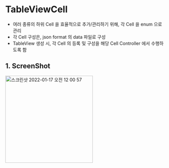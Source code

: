 # TableViewCell
* 여러 종류의 하위 Cell 을 효율적으로 추가/관리하기 위해, 각 Cell 을 enum 으로 관리
* 각 Cell 구성은, json format 의 data 파일로 구성
* TableView 생성 시, 각 Cell 의 등록 및 구성을 해당 Cell Controller 에서 수행하도록 함


## 1. ScreenShot
<img width="273" alt="스크린샷 2022-01-17 오전 12 00 57" src="https://user-images.githubusercontent.com/30424849/149665525-240996d2-700b-4ab2-a460-a4b7a98de939.png">

